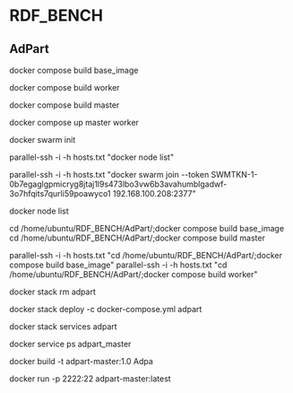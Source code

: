 # RDF_BENCH
## AdPart
docker compose build base_image  

docker compose build worker  

docker compose build master

docker compose up master worker

docker swarm init

parallel-ssh -i -h hosts.txt "docker node list"

parallel-ssh -i -h hosts.txt "docker swarm join --token SWMTKN-1-0b7egaglgpmicryg8jtaj1l9s473lbo3vw6b3avahumblgadwf-3o7hfqits7qurli59poawyco1 192.168.100.208:2377"

docker node list
 
cd /home/ubuntu/RDF_BENCH/AdPart/;docker compose build base_image
cd /home/ubuntu/RDF_BENCH/AdPart/;docker compose build master

parallel-ssh -i -h hosts.txt "cd /home/ubuntu/RDF_BENCH/AdPart/;docker compose build base_image"
parallel-ssh -i -h hosts.txt "cd /home/ubuntu/RDF_BENCH/AdPart/;docker compose build worker"


docker stack rm adpart

docker stack deploy -c docker-compose.yml adpart


docker stack services adpart

docker service ps adpart_master


docker build -t adpart-master:1.0 Adpa

docker run -p 2222:22 adpart-master:latest 
